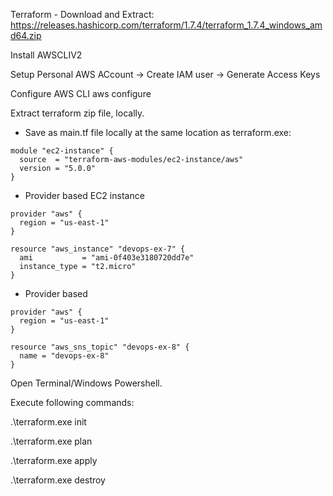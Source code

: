 Terraform - Download and Extract: https://releases.hashicorp.com/terraform/1.7.4/terraform_1.7.4_windows_amd64.zip

Install AWSCLIV2

Setup Personal AWS ACcount -> Create IAM user -> Generate Access Keys

Configure AWS CLI
  aws configure

Extract terraform zip file, locally.

- Save as main.tf file locally at the same location as terraform.exe:
```
module "ec2-instance" {
  source  = "terraform-aws-modules/ec2-instance/aws"
  version = "5.0.0"
}
```
- Provider based EC2 instance
```
provider "aws" {
  region = "us-east-1"
}

resource "aws_instance" "devops-ex-7" {
  ami           = "ami-0f403e3180720dd7e"
  instance_type = "t2.micro"
}
```
- Provider based
```
provider "aws" {
  region = "us-east-1"
}

resource "aws_sns_topic" "devops-ex-8" {
  name = "devops-ex-8"
}
```
Open Terminal/Windows Powershell.

Execute following commands:

.\terraform.exe init

.\terraform.exe plan

.\terraform.exe apply

.\terraform.exe destroy
